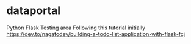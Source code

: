 # dataportal
Python Flask Testing area
Following this tutorial initially
https://dev.to/nagatodev/building-a-todo-list-application-with-flask-fcj
